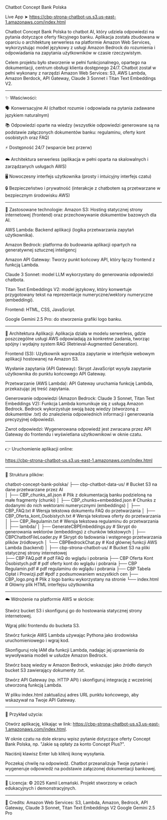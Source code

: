 Chatbot Concept Bank Polska

Live App ➤ https://cbp-strona-chatbot-us.s3.us-east-1.amazonaws.com/index.html

Chatbot Concept Bank Polska to chatbot AI, który udziela odpowiedzi na pytania dotyczące oferty fikcyjnego banku. Aplikacja została zbudowana w oparciu o architekturę serwerless na platformie Amazon Web Services, wykorzystując model językowy z usługi Amazon Bedrock do rozumienia i odpowiadania na zapytania użytkowników w czasie rzeczywistym.

Celem projektu było stworzenie w pełni funkcjonalnego, opartego na dokumentacji, centrum obsługi klienta dostępnego 24/7.
Chatbot został w pełni wykonany z narzędzi Amazon Web Services: S3, AWS Lambda, Amazon Berdock, API Gateway, Claude 3 Sonnet i Titan Text Embeddings V2.

------------
✨ Właściwości:

🗣️ Konwersacyjne AI (chatbot rozumie i odpowiada na pytania zadawane językiem naturalnym)

📚 Odpowiedzi oparte na wiedzy (wszystkie odpowiedzi generowane są na podstawie załączonych dokumentów banku: regulaminu, oferty kont osobistych oraz FAQ)

⚡ Dostępność 24/7 (wsparcie bez przerw)

☁️ Architektura serwerless (aplikacja w pełni oparta na skalowalnych i zarządzanych usługach AWS)

🖥️ Nowoczesny interfejs użytkownika (prosty i intuicyjny interfejs czatu)

🔒 Bezpieczeństwo i prywatność (interakcje z chatbotem są przetwarzane w bezpiecznym środowisku AWS)

------------
🧪 Zastosowane technologie:
Amazon S3: Hosting statycznej strony internetowej (frontend) oraz przechowywanie dokumentów bazowych dla AI.

AWS Lambda: Backend aplikacji (logika przetwarzania zapytań użytkownika).

Amazon Bedrock: platforma do budowania aplikacji opartych na generatywnej sztucznej inteligencj

Amazon API Gateway: Tworzy punkt końcowy API, który łączy frontend z funkcją Lambda.

Claude 3 Sonnet: model LLM wykorzystany do generowania odpowiedzi chatbota.

Titan Text Embeddings V2: model językowy, który konwertuje przygotowany tekst na reprezentacje numeryczne/wektory numeryczne (embeddingi).

Frontend: HTML, CSS, JavaScript.

Google Gemini 2.5 Pro: do stworzenia grafiki logo banku.

------------
🧠 Architektura Aplikacji:
Aplikacja działa w modelu serwerless, gdzie poszczególne usługi AWS odpowiadają za konkretne zadania, tworząc spójny i wydajny system RAG (Retrieval-Augmented Generation).

Frontend (S3): Użytkownik wprowadza zapytanie w interfejsie webowym aplikacji hostowanej na Amazon S3.

Wysłanie zapytania (API Gateway): Skrypt JavaScript wysyła zapytanie użytkownika do punktu końcowego API Gateway.

Przetwarzanie (AWS Lambda): API Gateway uruchamia funkcję Lambda, przekazując jej treść zapytania.

Generowanie odpowiedzi (Amazon Bedrock: Claude 3 Sonnet, Titan Text Embeddings V2): Funkcja Lambda komunikuje się z usługą Amazon Bedrock. Bedrock wykorzystuje swoją bazę wiedzy (stworzoną z dokumentów .txt) do znalezienia odpowiednich informacji i generowania precyzyjnej odpowiedzi.

Zwrot odpowiedzi: Wygenerowana odpowiedź jest zwracana przez API Gateway do frontendu i wyświetlana użytkownikowi w oknie czatu.

------------
👉 Uruchomienie aplikacji online:

https://cbp-strona-chatbot-us.s3.us-east-1.amazonaws.com/index.html

------------
📂 Struktura plików:

chatbot-concept-bank-polska/
├── cbp-chatbot-data-us/       # Bucket S3 na dane przetwarzane przez AI         
│   ├── CBP_chunks_all.json    # Plik z dokumentacją banku podzieloną na małe fragmenty (chunki)
│   ├── CBP_chunks+embedded.json  # Chunks z dodanymi do nich wektorami numerycznymi (embeddings)
│   ├── CBP_FAQ.txt            # Wersja tekstowa dokumentu FAQ do przetwarzania
│   ├── CBP_Oferta_kont_Osobistych.txt  # Wersja tekstowa oferty do przetwarzania
│   ├── CBP_Regulamin.txt      # Wersja tekstowa regulaminu do przetwarzania
│
├── lambda/
│   ├── GenerateCBPEmbeddings.py  # Skrypt do generowania wektorów (embeddings) z chunków tekstowych
│   ├── CBPChatbotFileLoader.py   # Skrypt do ładowania i wstępnego przetwarzania plików źródłowych
│   └── CBPBedrockChat.py         # Kod głównej funkcji AWS Lambda (backend)
│
├── cbp-strona-chatbot-us/     # Bucket S3 na pliki statycznej strony internetowej                 
    ├── CBP FAQ.pdf            # pdf FAQ do wglądu i pobrania
    ├── CBP Oferta Kont Osobistych.pdf # pdf oferty kont do wglądu i pobrania
    ├── CBP Regulamin.pdf      # pdf regulaminu do wglądu i pobrania
    ├── CBP Tabela Opłat i Prowizji.pdf #pdf z podsumowaniem wszystkich cen
    ├── CBP_logo.png            # Plik z logo banku wykorzystany na stronie
    └── index.html              # Główny plik HTML interfejsu użytkownika

------------
☁️ Wdrożenie na platformie AWS w skrócie:

Stwórz bucket S3 i skonfiguruj go do hostowania statycznej strony internetowej.

Wgraj pliki frontendu do bucketa S3.

Stwórz funkcje AWS Lambda używając Pythona jako środowiska uruchomieniowego i wgraj kod.

Skonfiguruj rolę IAM dla funkcji Lambda, nadając jej uprawnienia do wywoływania modeli w usłudze Amazon Bedrock.

Stwórz bazę wiedzy w Amazon Bedrock, wskazując jako źródło danych bucket S3 zawierający dokumenty .txt.

Stwórz API Gateway (np. HTTP API) i skonfiguruj integrację z wcześniej utworzoną funkcją Lambda.

W pliku index.html zaktualizuj adres URL punktu końcowego, aby wskazywał na Twoje API Gateway.

------------
📌 Przykład użycia:

Otwórz aplikację, klikając w link: https://cbp-strona-chatbot-us.s3.us-east-1.amazonaws.com/index.html.

W oknie czatu na dole ekranu wpisz pytanie dotyczące oferty Concept Bank Polska, np. "Jakie są opłaty za konto Concept Plus?".

Naciśnij klawisz Enter lub kliknij ikonę wysyłania.

Poczekaj chwilę na odpowiedź. Chatbot przeanalizuje Twoje pytanie i wygeneruje odpowiedź na podstawie załączonej dokumentacji bankowej.

------------
📝 Licencja:
© 2025 Kamil Lemański. Projekt stworzony w celach edukacyjnych i demonstracyjnych.

------------
🙏 Credits:
Amazon Web Services:
S3, Lambda, Amazon, Bedrock, API Gateway, Claude 3 Sonnet, Titan Text Embeddings V2
Google Gemini 2.5 Pro
